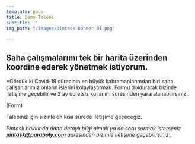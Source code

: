 ```yaml
---
template: page
title: Demo Talebi
subtitle: ''
img_path: "/images/pintask-banner-01.png"

---
```

## Saha çalışmalarımı tek bir harita üzerinden koordine ederek yönetmek istiyorum.

\*Gördük ki Covid-19 sürecinin en büyük kahramanlarımdan biri saha çalışanlarımız onların işlerini kolaylaştırmak. Formu doldurarak bizimle iletişime geçebilir ve  2 ay ücretsiz kullanım süresinden yararalanabilirsiniz .

(Form)

Talebiniz için sizinle en kısa sürede iletişime geçeceğiz.

_Pintask hakkında daha detaylı bilgi almak ya da soru sormak isterseniz **pintask@paraboly.com** adresinden bizimle iletişime geçebilirsiniz_ .